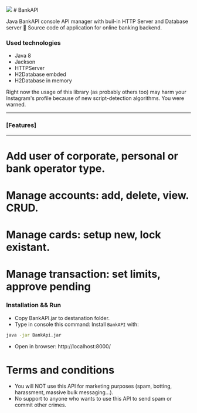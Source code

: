 <img src="https://moneymakerfactory.ru/Pics/loads/multy_img-2-20215610.jpg">
# BankAPI

Java BankAPI console API manager with buil-in HTTP Server and Database server 🚀
Source code of application for online banking backend.

### Used technologies
* Java 8
* Jackson
* HTTPServer
* H2Database embded
* H2Database in memory

Right now the usage of this library (as probably others too) may harm your Instagram's profile because of new script-detection algorithms. You were warned.

---
### [Features]
---
# Add user of corporate, personal or bank operator type.
# Manage accounts: add, delete, view. CRUD.
# Manage cards: setup new, lock existant.
# Manage transaction: set limits, approve pending


### Installation && Run
- Copy BankAPI.jar to destanation folder.
- Type in console this command:
Install `BankAPI` with:
``` bash
java -jar BankApi.jar
```
- Open in browser: http://localhost:8000/


# Terms and conditions
* You will NOT use this API for marketing purposes (spam, botting, harassment, massive bulk messaging...).
* No support to anyone who wants to use this API to send spam or commit other crimes.
